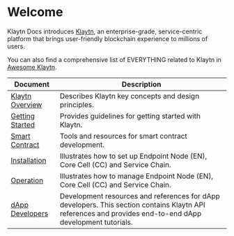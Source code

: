 # Welcome

Klaytn Docs introduces [Klaytn](https://www.klaytn.com), an enterprise-grade, service-centric platform that brings user-friendly blockchain experience to millions of users.

You can also find a comprehensive list of EVERYTHING related to Klaytn in [Awesome Klaytn](https://github.com/klaytn/awesome-klaytn).

| Document                            | Description                                                                                                                                   |
|-------------------------------------|-----------------------------------------------------------------------------------------------------------------------------------------------|
| [Klaytn Overview](klaytn/)          | Describes Klaytn key concepts and design principles.                                                                                          |
| [Getting Started](getting-started/) | Provides guidelines for getting started with Klaytn.                                                                                          |
| [Smart Contract](smart-contract/)   | Tools and resources for smart contract development.                                                                                           |
| [Installation](installation-guide/) | Illustrates how to set up Endpoint Node (EN), Core Cell (CC) and Service Chain.                                                               |
| [Operation](operation-guide/)       | Illustrates how to manage Endpoint Node (EN), Core Cell (CC) and Service Chain.                                                               |
| [dApp Developers](dapp/)            | Development resources and references for dApp developers. This section contains Klaytn API references and provides end-to-end dApp development tutorials. |
